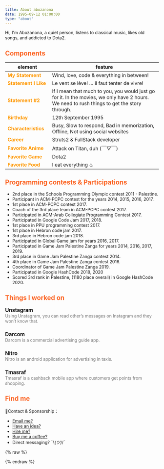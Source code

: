 ```yaml
---
title: About abozanona
date: 1995-09-12 01:00:00
type: "about"
---
```


Hi, I'm Abozanona, a quiet person, listens to classical music, likes old songs, and addicted to Dota2.

## Components
| element | feature |
| ----| ---- |
| My Statement | Wind, love, code & everything in between! |
| Statement I Like | Le vent se lève! … il faut tenter de vivre! |
| Statement #2 | If I mean that much to you, you would just go for it. In the movies, we only have 2 hours. We need to rush things to get the story through. |
| Birthday | 12th September 1995 |
| Characteristics | Busy, Slow to respond, Bad in memorization, Offline, Not using social websites |
| Career | Struts2 & FullStack developer |
| Favorite Anime | Attack on Titan, duh (￣▽￣) |
| Favorite Game | Dota2 |
| Favorite Food | I eat everything ♨ |

## Programming contests & Participations

- 2nd place in the  Schools Programming Olympic contest 2011 - Palestine.
- Participant in ACM-PCPC contest for the years 2014, 2015, 2016, 2017.
- 1st place in ACM-PCPC contest 2017.
- Coach of the 3rd place team in ACM-PCPC contest 2017.
- Participated in ACM-Arab Collegiate Programming Contest 2017.
- Participated in Google Code Jam 2017, 2018.
- 1st place in PPU programming contest 2017.
- 1st place in Hebron code jam 2017.
- 3rd place in Hebron code jam 2018.
- Participated in Global Game jam for years 2016, 2017.
- Participated in Game Jam Palestine Zanga for years 2014, 2016, 2017, 2019.
- 3rd place in Game Jam Palestine Zanga contest 2014.
- 4th place in Game Jam Palestine Zanga contest 2016.
- Coordinator of Game Jam Palestine Zanga 2019.
- Participated in Google HashCode 2018, 2020
- Scored 3rd rank in Palestine, (1180 place overall) in Google HashCode 2020.


## Things I worked on

<div class="work">
    <div class="work-title">
        Unstagram
        <a href="https://chrome.google.com/webstore/detail/unstagram-instagram-messe/mfoefahdnhpopjcdmkpkncedcamplcei"><i class="fas fa-link"></i></a>
        <a href="https://github.com/abozanona/Unstagram"><i class="fab fa-github"></i></a>
    </div>
    <div class="work-desc">Using Unstagram, you can read other’s messages on Instagram and they won’t know that.</div>
</div>
<div class="work">
    <div class="work-title">
        Darcom
        <a href="https://darcom.ps/"><i class="fas fa-link"></i></a>
    </div>
    <div class="work-desc">Darcom is a commercial advertising guide app.</div>
</div>
<div class="work">
    <div class="work-title">
        Nitro
        <a href="https://nitro.co.com/"><i class="fas fa-link"></i></a>
    </div>
    <div class="work-desc">Nitro is an android application for advertising in taxis.</div>
</div>
<div class="work">
    <div class="work-title">
        Tmasraf
        <a href="https://nitro.co.com/"><i class="fas fa-link"></i></a>
    </div>
    <div class="work-desc">Tmasraf is a cashback mobile app where customers get points from shopping.</div>
</div>

## Find me

🍭Contact & Sponsorship：

- [Email me?](mailto:abozanona@gmail.com?subject=That%20Astonishing%20Movie...&body=Hi%20Abozanona%2C%0D%0A%0D%0AI%20have%20found%20a%20movie%20%26%20I'm%20sure%20you'll%20love%20it!%0D%0AMaybe%20we%20should%20watch%20it%20together%3F%0D%0ALet%20me%20know%20when%20you're%20free!%0D%0A%0D%0AYagami%20Light.)
- [Have an idea?](mailto:abozanona@gmail.com?subject=That%20Astonishing%20Movie...&body=Hi%20Abozanona%2C%0D%0A%0D%0AI%20have%20found%20a%20movie%20%26%20I'm%20sure%20you'll%20love%20it!%0D%0AMaybe%20we%20should%20watch%20it%20together%3F%0D%0ALet%20me%20know%20when%20you're%20free!%0D%0A%0D%0AYagami%20Light.)
- [Hire me?](/assets/abozanona-resume.pdf)
- [Buy me a coffee?](https://www.buymeacoffee.com/abozanon)
- Direct messaging? ¯\\_(ツ)_/¯


{% raw %}
<style>
.post-body thead {
    display: none;
}

td:first-child {
    width: 130px;
    font-weight: bold;
    color: #ff9800;
}

h2 {
    color: #fc6423;
}

.work {
    margin-bottom: 25px;
}

.work-title {
    font-size: 17px;
    font-weight: bold;
}

.work-title a {
    margin-left: 5px;
    font-size: 14px;
    color: #777;
}

.work-desc {
    color: #777;
}

.work-desc img:first-child {
    display: inline;
    vertical-align: top;
    margin-left: 10px !important;
}

.post-body img {
    display: inline;
    vertical-align: top;
}

.post-body li a {
    margin-right: 10px;
}

h2#Components + table tr:nth-child(3) td:nth-child(2) {
    background-image: url(https://cdn.jsdelivr.net/gh/abozanona/abozanona.me@1.0.7/images/scribble.svg);
}
</style>
{% endraw %}